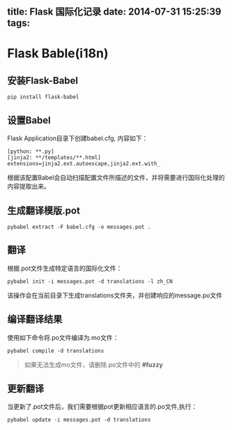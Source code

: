 title: Flask 国际化记录
date: 2014-07-31 15:25:39
tags:
---

Flask Bable(i18n)
=================

## 安装Flask-Babel


    pip install flask-babel


## 设置Babel

Flask Application目录下创建babel.cfg, 内容如下：


    [python: **.py]
    [jinja2: **/templates/**.html]
    extensions=jinja2.ext.autoescape,jinja2.ext.with_

根据该配置Babel会自动扫描配置文件所描述的文件，并将需要进行国际化处理的内容提取出来。

## 生成翻译模版.pot


    pybabel extract -F babel.cfg -o messages.pot .


## 翻译

根据.pot文件生成特定语言的国际化文件：

    pybabel init -i messages.pot -d translations -l zh_CN


该操作会在当前目录下生成translations文件夹，并创建响应的message.po文件

## 编译翻译结果

使用如下命令将.po文件编译为.mo文件：

    pybabel compile -d translations


> 如果无法生成mo文件，请删除.po文件中的 **#fuzzy**

## 更新翻译

当更新了.pot文件后，我们需要根据pot更新相应语言的.po文件,执行：

    pybabel update -i messages.pot -d translations
